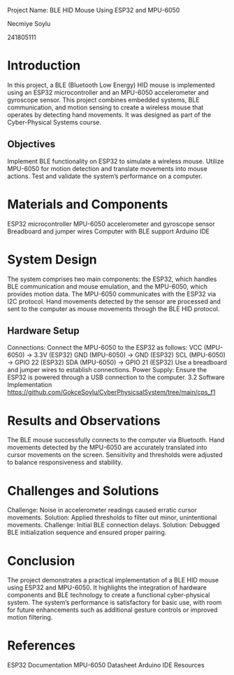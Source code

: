 Project Name: BLE HID Mouse Using ESP32 and MPU-6050 

Necmiye Soylu 

241805111 

# Introduction 

In this project, a BLE (Bluetooth Low Energy) HID mouse is implemented using an ESP32 microcontroller and an MPU-6050 accelerometer and gyroscope sensor. This project combines embedded systems, BLE communication, and motion sensing to create a wireless mouse that operates by detecting hand movements. It was designed as part of the Cyber-Physical Systems course. 

## Objectives 

Implement BLE functionality on ESP32 to simulate a wireless mouse. 
Utilize MPU-6050 for motion detection and translate movements into mouse actions. 
Test and validate the system’s performance on a computer. 
# Materials and Components 

ESP32 microcontroller 
MPU-6050 accelerometer and gyroscope sensor 
Breadboard and jumper wires 
Computer with BLE support 
Arduino IDE 
# System Design 

The system comprises two main components: the ESP32, which handles BLE communication and mouse emulation, and the MPU-6050, which provides motion data. The MPU-6050 communicates with the ESP32 via I2C protocol. Hand movements detected by the sensor are processed and sent to the computer as mouse movements through the BLE HID protocol. 

## Hardware Setup 

Connections: 
Connect the MPU-6050 to the ESP32 as follows: 
VCC (MPU-6050) → 3.3V (ESP32) 
GND (MPU-6050) → GND (ESP32) 
SCL (MPU-6050) → GPIO 22 (ESP32) 
SDA (MPU-6050) → GPIO 21 (ESP32) 
Use a breadboard and jumper wires to establish connections. 
Power Supply: 
Ensure the ESP32 is powered through a USB connection to the computer. 
3.2 Software Implementation 
 https://github.com/GokceSoylu/CyberPhysicsalSystem/tree/main/cps_f1 

# Results and Observations 

The BLE mouse successfully connects to the computer via Bluetooth. 
Hand movements detected by the MPU-6050 are accurately translated into cursor movements on the screen. 
Sensitivity and thresholds were adjusted to balance responsiveness and stability. 
# Challenges and Solutions 

Challenge: Noise in accelerometer readings caused erratic cursor movements. 
Solution: Applied thresholds to filter out minor, unintentional movements. 
Challenge: Initial BLE connection delays. 
Solution: Debugged BLE initialization sequence and ensured proper pairing. 
# Conclusion 

The project demonstrates a practical implementation of a BLE HID mouse using ESP32 and MPU-6050. It highlights the integration of hardware components and BLE technology to create a functional cyber-physical system. The system’s performance is satisfactory for basic use, with room for future enhancements such as additional gesture controls or improved motion filtering. 

# References 

ESP32 Documentation 
MPU-6050 Datasheet 
Arduino IDE Resources 
 

 